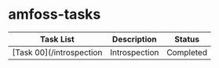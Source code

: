 # amfoss-tasks

| Task List | Description | Status |
|-----------|-------------|--------|
|[Task 00](/introspection| Introspection | Completed |
